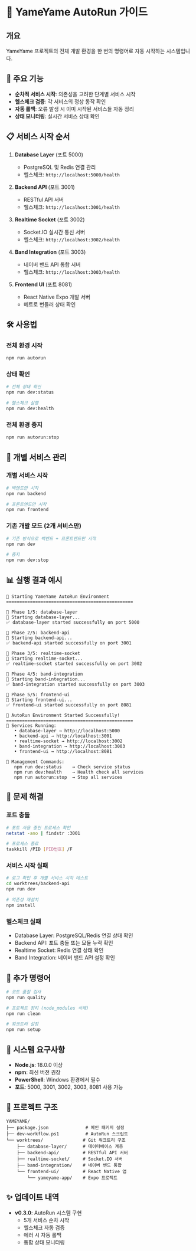 # 🚀 YameYame AutoRun 가이드

## 개요

YameYame 프로젝트의 전체 개발 환경을 한 번의 명령어로 자동 시작하는 시스템입니다.

## 🎯 주요 기능

- **순차적 서비스 시작**: 의존성을 고려한 단계별 서비스 시작
- **헬스체크 검증**: 각 서비스의 정상 동작 확인
- **자동 롤백**: 오류 발생 시 이미 시작된 서비스들 자동 정리
- **상태 모니터링**: 실시간 서비스 상태 확인

## 📋 서비스 시작 순서

1. **Database Layer** (포트 5000)
   - PostgreSQL 및 Redis 연결 관리
   - 헬스체크: `http://localhost:5000/health`

2. **Backend API** (포트 3001)
   - RESTful API 서버
   - 헬스체크: `http://localhost:3001/health`

3. **Realtime Socket** (포트 3002)
   - Socket.IO 실시간 통신 서버
   - 헬스체크: `http://localhost:3002/health`

4. **Band Integration** (포트 3003)
   - 네이버 밴드 API 통합 서버
   - 헬스체크: `http://localhost:3003/health`

5. **Frontend UI** (포트 8081)
   - React Native Expo 개발 서버
   - 메트로 번들러 상태 확인

## 🛠️ 사용법

### 전체 환경 시작
```bash
npm run autorun
```

### 상태 확인
```bash
# 전체 상태 확인
npm run dev:status

# 헬스체크 실행
npm run dev:health
```

### 전체 환경 중지
```bash
npm run autorun:stop
```

## 🔧 개별 서비스 관리

### 개별 서비스 시작
```bash
# 백엔드만 시작
npm run backend

# 프론트엔드만 시작  
npm run frontend
```

### 기존 개발 모드 (2개 서비스만)
```bash
# 기존 방식으로 백엔드 + 프론트엔드만 시작
npm run dev

# 중지
npm run dev:stop
```

## 📊 실행 결과 예시

```
🎯 Starting YameYame AutoRun Environment
================================================

📍 Phase 1/5: database-layer
🚀 Starting database-layer...
✅ database-layer started successfully on port 5000

📍 Phase 2/5: backend-api  
🚀 Starting backend-api...
✅ backend-api started successfully on port 3001

📍 Phase 3/5: realtime-socket
🚀 Starting realtime-socket...
✅ realtime-socket started successfully on port 3002

📍 Phase 4/5: band-integration
🚀 Starting band-integration...
✅ band-integration started successfully on port 3003

📍 Phase 5/5: frontend-ui
🚀 Starting frontend-ui...
✅ frontend-ui started successfully on port 8081

🎉 AutoRun Environment Started Successfully!
================================================
📍 Services Running:
   • database-layer → http://localhost:5000
   • backend-api → http://localhost:3001
   • realtime-socket → http://localhost:3002
   • band-integration → http://localhost:3003
   • frontend-ui → http://localhost:8081

🔧 Management Commands:
   npm run dev:status    → Check service status
   npm run dev:health    → Health check all services  
   npm run autorun:stop  → Stop all services
```

## 🚨 문제 해결

### 포트 충돌
```bash
# 포트 사용 중인 프로세스 확인
netstat -ano | findstr :3001

# 프로세스 종료
taskkill /PID [PID번호] /F
```

### 서비스 시작 실패
```bash
# 로그 확인 후 개별 서비스 시작 테스트
cd worktrees/backend-api
npm run dev

# 의존성 재설치
npm install
```

### 헬스체크 실패
- Database Layer: PostgreSQL/Redis 연결 상태 확인
- Backend API: 포트 충돌 또는 모듈 누락 확인  
- Realtime Socket: Redis 연결 상태 확인
- Band Integration: 네이버 밴드 API 설정 확인

## 📝 추가 명령어

```bash
# 코드 품질 검사
npm run quality

# 프로젝트 정리 (node_modules 삭제)
npm run clean

# 워크트리 설정
npm run setup
```

## 🔧 시스템 요구사항

- **Node.js**: 18.0.0 이상
- **npm**: 최신 버전 권장
- **PowerShell**: Windows 환경에서 필수
- **포트**: 5000, 3001, 3002, 3003, 8081 사용 가능

## 📁 프로젝트 구조

```
YAMEYAME/
├── package.json              # 메인 패키지 설정
├── dev-workflow.ps1          # AutoRun 스크립트
└── worktrees/               # Git 워크트리 구조
    ├── database-layer/      # 데이터베이스 계층
    ├── backend-api/         # RESTful API 서버
    ├── realtime-socket/     # Socket.IO 서버
    ├── band-integration/    # 네이버 밴드 통합
    └── frontend-ui/         # React Native 앱
        └── yameyame-app/    # Expo 프로젝트
```

## ✨ 업데이트 내역

- **v0.3.0**: AutoRun 시스템 구현
  - 5개 서비스 순차 시작
  - 헬스체크 자동 검증  
  - 에러 시 자동 롤백
  - 통합 상태 모니터링